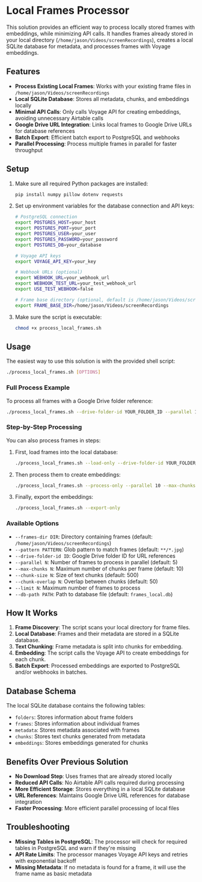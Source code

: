 # Local Frames Processor

This solution provides an efficient way to process locally stored frames with embeddings, while minimizing API calls. It handles frames already stored in your local directory (`/home/jason/Videos/screenRecordings`), creates a local SQLite database for metadata, and processes frames with Voyage embeddings.

## Features

- **Process Existing Local Frames**: Works with your existing frame files in `/home/jason/Videos/screenRecordings`
- **Local SQLite Database**: Stores all metadata, chunks, and embeddings locally
- **Minimal API Calls**: Only calls Voyage API for creating embeddings, avoiding unnecessary Airtable calls
- **Google Drive URL Integration**: Links local frames to Google Drive URLs for database references
- **Batch Export**: Efficient batch export to PostgreSQL and webhooks
- **Parallel Processing**: Process multiple frames in parallel for faster throughput

## Setup

1. Make sure all required Python packages are installed:
   ```bash
   pip install numpy pillow dotenv requests
   ```

2. Set up environment variables for the database connection and API keys:
   ```bash
   # PostgreSQL connection
   export POSTGRES_HOST=your_host
   export POSTGRES_PORT=your_port
   export POSTGRES_USER=your_user
   export POSTGRES_PASSWORD=your_password
   export POSTGRES_DB=your_database
   
   # Voyage API keys
   export VOYAGE_API_KEY=your_key
   
   # Webhook URLs (optional)
   export WEBHOOK_URL=your_webhook_url
   export WEBHOOK_TEST_URL=your_test_webhook_url
   export USE_TEST_WEBHOOK=false
   
   # Frame base directory (optional, default is /home/jason/Videos/screenRecordings)
   export FRAME_BASE_DIR=/home/jason/Videos/screenRecordings
   ```

3. Make sure the script is executable:
   ```bash
   chmod +x process_local_frames.sh
   ```

## Usage

The easiest way to use this solution is with the provided shell script:

```bash
./process_local_frames.sh [OPTIONS]
```

### Full Process Example

To process all frames with a Google Drive folder reference:

```bash
./process_local_frames.sh --drive-folder-id YOUR_FOLDER_ID --parallel 10 --max-chunks 5
```

### Step-by-Step Processing

You can also process frames in steps:

1. First, load frames into the local database:
   ```bash
   ./process_local_frames.sh --load-only --drive-folder-id YOUR_FOLDER_ID
   ```

2. Then process them to create embeddings:
   ```bash
   ./process_local_frames.sh --process-only --parallel 10 --max-chunks 5
   ```

3. Finally, export the embeddings:
   ```bash
   ./process_local_frames.sh --export-only
   ```

### Available Options

- `--frames-dir DIR`: Directory containing frames (default: `/home/jason/Videos/screenRecordings`)
- `--pattern PATTERN`: Glob pattern to match frames (default: `**/*.jpg`)
- `--drive-folder-id ID`: Google Drive folder ID for URL references
- `--parallel N`: Number of frames to process in parallel (default: 5)
- `--max-chunks N`: Maximum number of chunks per frame (default: 10)
- `--chunk-size N`: Size of text chunks (default: 500)
- `--chunk-overlap N`: Overlap between chunks (default: 50)
- `--limit N`: Maximum number of frames to process
- `--db-path PATH`: Path to database file (default: `frames_local.db`)

## How It Works

1. **Frame Discovery**: The script scans your local directory for frame files.
2. **Local Database**: Frames and their metadata are stored in a SQLite database.
3. **Text Chunking**: Frame metadata is split into chunks for embedding.
4. **Embedding**: The script calls the Voyage API to create embeddings for each chunk.
5. **Batch Export**: Processed embeddings are exported to PostgreSQL and/or webhooks in batches.

## Database Schema

The local SQLite database contains the following tables:

- `folders`: Stores information about frame folders
- `frames`: Stores information about individual frames
- `metadata`: Stores metadata associated with frames
- `chunks`: Stores text chunks generated from metadata
- `embeddings`: Stores embeddings generated for chunks

## Benefits Over Previous Solution

- **No Download Step**: Uses frames that are already stored locally
- **Reduced API Calls**: No Airtable API calls required during processing
- **More Efficient Storage**: Stores everything in a local SQLite database
- **URL References**: Maintains Google Drive URL references for database integration
- **Faster Processing**: More efficient parallel processing of local files

## Troubleshooting

- **Missing Tables in PostgreSQL**: The processor will check for required tables in PostgreSQL and warn if they're missing
- **API Rate Limits**: The processor manages Voyage API keys and retries with exponential backoff
- **Missing Metadata**: If no metadata is found for a frame, it will use the frame name as basic metadata 